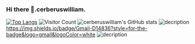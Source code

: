 ### Hi there 👋.cerberuswilliam.

<!--
**cerberuswilliam/cerberuswilliam** is a ✨ _special_ ✨ repository because its `README.md` (this file) appears on your GitHub profile.

Here are some ideas to get you started:

- 🔭 I’m currently working on ...
- 🌱 I’m currently learning ...
- 👯 I’m looking to collaborate on ...
- 🤔 I’m looking for help with ...
- 💬 Ask me about ...
- 📫 How to reach me: ...
- 😄 Pronouns: ...
- ⚡ Fun fact: ...
-->
[![Top Langs](https://github-readme-stats.vercel.app/api/top-langs/?username=cerberuswilliam)](https://github.com/cerberuswilliam/github-readme-stats)
![Visitor Count](https://profile-counter.glitch.me/cerberuswilliam/count.svg)
![cerberuswilliam's GitHub stats](https://github-readme-stats.vercel.app/api?username=cerberuswilliam&show_icons=true&theme=tokyonight)
![decription](https://img.shields.io/badge/tools-pycharm-green)
https://img.shields.io/badge/Gmail-D14836?style=for-the-badge&logo=gmail&logoColor=white
![decription](https://img.shields.io/badge/tools-pycharm-green)
